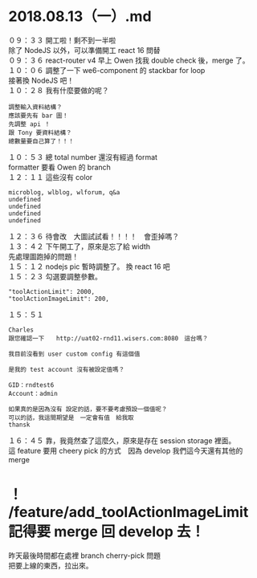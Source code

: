 # 2018.08.13（一）.md

０９：３３ 開工啦！剩不到一半啦  
除了 NodeJS 以外，可以準備開工 react 16 問替  
０９：３６ react-router v4 早上 Owen 找我 double check 後，merge 了。  
１０：０６ 調整了一下 we6-component 的 stackbar for loop  
接著換 NodeJS 吧！  
１０：２８ 我有什麼要做的呢？  
```
調整輸入資料結構？
應該要先有 bar 圖！
先調整 api ！
跟 Tony 要資料結構？
總數量要自己算了！！！
```

１０：５３ 總 total number 還沒有經過 format  
formatter 要看 Owen 的 branch  
１２：１１ 這些沒有 color  
```
microblog, wlblog, wlforum, q&a
undefined
undefined
undefined
undefined
```

１２：３６ 待會改　大圖試試看！！！！　會歪掉嗎？  
１３：４２ 下午開工了，原來是忘了給 width  
先處理圖跑掉的問題！  
１５：１２ nodejs pic 暫時調整了。 換 react 16 吧  
１５：２３ 勾選要調整參數。  
```
"toolActionLimit": 2000,
"toolActionImageLimit": 200,
```

１５：５１  
```
Charles  
跟您確認一下　　http://uat02-rnd11.wisers.com:8080　這台嗎？  

我目前沒看到 user custom config 有這個值  

是我的 test account 沒有被設定值嗎？  

GID：rndtest6  
Account：admin  

如果真的是因為沒有 設定的話，要不要考慮預設一個值呢？  
可以的話，我這間期望是　一定會有值　給我取  
thansk  
```  

１６：４５ 靠，我竟然查了這麼久，原來是存在 session storage 裡面。  
這 feature 要用 cheery pick 的方式　因為 develop 我們這今天還有其他的 merge  

# ！ /feature/add_toolActionImageLimit 記得要 merge 回 develop 去！  
昨天最後時間都在處裡 branch cherry-pick 問題  
把要上線的東西，拉出來。
